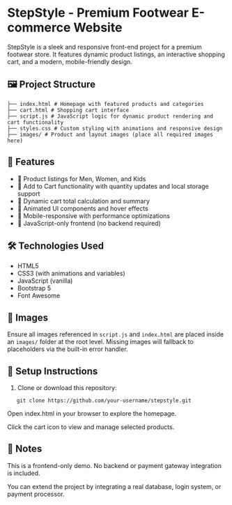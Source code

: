 # StepStyle - Premium Footwear E-commerce Website

StepStyle is a sleek and responsive front-end project for a premium footwear store. It features dynamic product listings, an interactive shopping cart, and a modern, mobile-friendly design.

## 🖼️ Project Structure
```
├── index.html # Homepage with featured products and categories
├── cart.html # Shopping cart interface
├── script.js # JavaScript logic for dynamic product rendering and cart functionality
├── styles.css # Custom styling with animations and responsive design
├── images/ # Product and layout images (place all required images here)
```


## 🚀 Features

- 👟 Product listings for Men, Women, and Kids
- 🛒 Add to Cart functionality with quantity updates and local storage support
- 🧮 Dynamic cart total calculation and summary
- 🎨 Animated UI components and hover effects
- 📱 Mobile-responsive with performance optimizations
- 🧠 JavaScript-only frontend (no backend required)

## 🛠️ Technologies Used

- HTML5
- CSS3 (with animations and variables)
- JavaScript (vanilla)
- Bootstrap 5
- Font Awesome

## 📸 Images

Ensure all images referenced in `script.js` and `index.html` are placed inside an `images/` folder at the root level. Missing images will fallback to placeholders via the built-in error handler.

## 🔧 Setup Instructions

1. Clone or download this repository:
```
   git clone https://github.com/your-username/stepstyle.git
```

Open index.html in your browser to explore the homepage.

Click the cart icon to view and manage selected products.

## 📌 Notes
This is a frontend-only demo. No backend or payment gateway integration is included.

You can extend the project by integrating a real database, login system, or payment processor.
